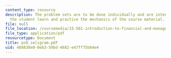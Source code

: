 ```yaml
---
content_type: resource
description: The problem sets are to be done individually and are intended to help
  the student learn and practice the mechanics of the course material.
file: null
file_location: /coursemedia/15-501-introduction-to-financial-and-managerial-accounting-spring-2004/488830e00eb359bd4682e47ff75b64e4_ps8_seligram.pdf
file_type: application/pdf
resourcetype: Document
title: ps8_seligram.pdf
uid: 488830e0-0eb3-59bd-4682-e47ff75b64e4
---
```

